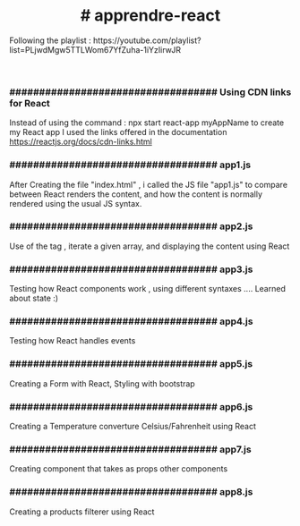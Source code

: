 <h1 align="center"># apprendre-react</h1>
Following the playlist : https://youtube.com/playlist?list=PLjwdMgw5TTLWom67YfZuha-1iYzIirwJR
<br />
<br />
<br />
<h3> ################################### Using CDN links for React</h3>

Instead of using the command : npx start react-app myAppName to create my React app 
I used the links offered in the documentation <a href="https://reactjs.org/docs/cdn-links.html" > https://reactjs.org/docs/cdn-links.html </a>
<br />
<h3> ################################### app1.js </h3>

After Creating the file "index.html" , i called the JS file "app1.js" to compare between React renders the content, and how the content is normally rendered using the usual JS syntax.

<h3> ################################### app2.js </h3>
Use of the <React.Fragment> tag , iterate a given array, and displaying the content using React


<h3> ################################### app3.js </h3>
Testing how React components work , using different syntaxes .... Learned about state :)


<h3> ################################### app4.js </h3>
Testing how React handles events 


<h3> ################################### app5.js </h3>
Creating a Form with React, Styling with bootstrap 


<h3> ################################### app6.js </h3>
Creating a Temperature converture Celsius/Fahrenheit using React


<h3> ################################### app7.js </h3>
Creating component that takes as props other components 

<h3> ################################### app8.js </h3>
Creating a products filterer using React
